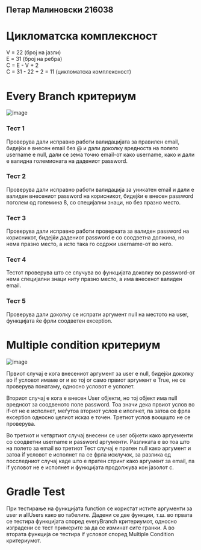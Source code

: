 ## Петар Малиновски 216038

# Цикломатска комплексност
V = 22 (број на јазли) <br /> 
E = 31 (број на ребра) <br /> 
C = E - V + 2 <br /> 
C = 31 - 22 + 2 = 11 (цикломатска комплексност) <br /> 

# Every Branch критериум
![image](https://github.com/lupusruber/SI_2023_lab2_216038/assets/75671111/f379b38f-94de-4bc4-aead-bd25b4cdec83)

### Тест 1
Проверува дали исправно работи валидацијата за правилен email, бидејќи е внесен email без @ и дали доколку вредноста на полето username e null, дали се зема точно email-от како username, како и дали е валидна големионата на дадениот password.

### Teст 2
Проверува дали исправно работи валидација за уникатен email и дали е валиден внесениот password на корисникот, бидејќи е внесен password поголем од големина 8, со специјални знаци, но без празно место.

### Teст 3
Проверува дали исправно работи проверката за валиден password на корисникот, бидејќи дадениот password е со соодветна должина, но нема празно место, а исто така го содржи username-от во него.

### Тест 4
Тестот проверува што се случува во функцијата доколку во password-от нема специјални знаци ниту празно место, а има внесенот валиден email.

### Тест 5
Проверува дали доколку се испрати аргумент null на местото на user, функцијата ќе фрли соодветен exception.

# Multiple condition критериум
![image](https://github.com/lupusruber/SI_2023_lab2_216038/assets/75671111/b731be8b-fbed-4d8b-bdcf-23d23eb4d723)

Првиот случај е кога внесениот аргумент за user e null, бидејќи доколку во if условот имаме or и во тој or само првиот аргумент е True, не се проверува понатаму, односно условот е усполет.

Вториот случај е кога е внесен User објекти, но тој објект има null вреднсот за соодвеното поле password. Toa значи дека првиот услов во if-от не е исполнет, меѓутоа вториот услов е иполнет, па затоа се фрла exception односно целиот исказ е точен. Третиот услов воошшто не се проверува.

Во третиот и четвртиот случај внесени се user објкети како аргуементи со соодветни username и password аргументи. Разликата е во тоа што на полето за email во третиот Тест случај е пратен null како аргумент и затоа if условот е исполнет па се фрла исклучок, за разлика од посследниот случај каде што е пратен стринг како аргумент за email, па if условот не е исполнет и функцијата продолжува кон јазолот с. 

# Gradle Test
При тестирање на функцијата function се користат истите аргументи за user и allUsers како во табелите. Дадени се две функции, т.ш. во првата се тестира функцијата според everyBranch критериумот, односно изградени се тест примерите за да се изминат сите гранки. А во втората функција се тестира if условот според Multiple Condition критериумот.







